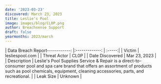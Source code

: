 ```yaml
---
date: '2023-03-23'
discovered: March 23, 2023
title: Leslie's Pool
image: images/blog/CL0P.png
author: Breachsense Support
draft: false
yearmonths: 2023/march
---
```


| Data Breach Report------------:     |:-------------:    | :-----:|
| Victim      | lesliespool.com      | 
| Threat Actor      | CL0P      | 
| Date Discovered      | Mar 23, 2023      | 
| Description      | Leslie's Pool Supplies Service & Repair is a direct-to-consumer pool and spa care brand that offers an assortment of products such as pool chemicals, equipment, cleaning accessories, parts, and recreational.      | 
| Leak Size      | Unknown      | 

